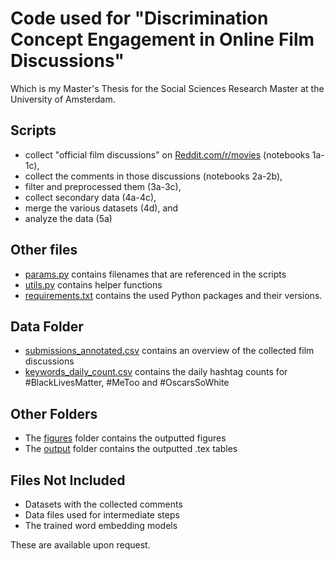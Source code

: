 # Code used for "Discrimination Concept Engagement in Online Film Discussions"

Which is my Master's Thesis for the Social Sciences Research Master at the University of Amsterdam.

## Scripts
- collect "official film discussions" on [Reddit.com/r/movies](https://www.reddit.com/r/movies) (notebooks 1a-1c),
- collect the comments in those discussions (notebooks 2a-2b),
- filter and preprocessed them (3a-3c),
- collect secondary data (4a-4c),
- merge the various datasets (4d), and
- analyze the data (5a)

## Other files
- [params.py](params.py) contains filenames that are referenced in the scripts
- [utils.py](utils.py) contains helper functions
- [requirements.txt](requirements.txt) contains the used Python packages and their versions.

## Data Folder
- [submissions\_annotated.csv](data/submissions\_annotated.csv) contains an overview of the collected film discussions
- [keywords\_daily\_count.csv](keywords\_daily\_count.csv) contains the daily hashtag counts for #BlackLivesMatter, #MeToo and #OscarsSoWhite

## Other Folders
- The [figures](figures/) folder contains the outputted figures
- The [output](output/) folder contains the outputted .tex tables

## Files Not Included
- Datasets with the collected comments
- Data files used for intermediate steps
- The trained word embedding models

These are available upon request.
